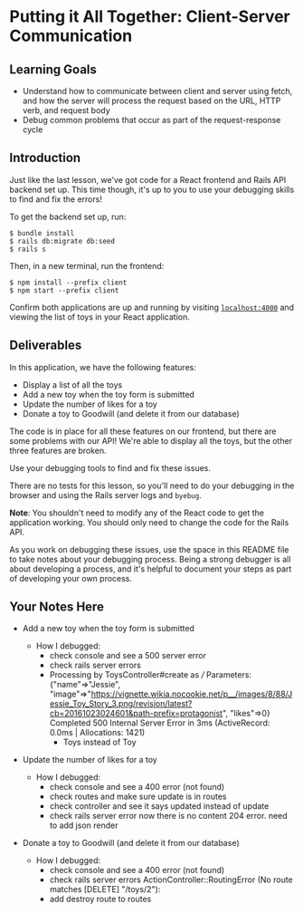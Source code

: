 # Putting it All Together: Client-Server Communication

## Learning Goals

- Understand how to communicate between client and server using fetch, and how
  the server will process the request based on the URL, HTTP verb, and request
  body
- Debug common problems that occur as part of the request-response cycle

## Introduction

Just like the last lesson, we've got code for a React frontend and Rails API
backend set up. This time though, it's up to you to use your debugging skills to
find and fix the errors!

To get the backend set up, run:

```console
$ bundle install
$ rails db:migrate db:seed
$ rails s
```

Then, in a new terminal, run the frontend:

```console
$ npm install --prefix client
$ npm start --prefix client
```

Confirm both applications are up and running by visiting
[`localhost:4000`](http://localhost:4000) and viewing the list of toys in your
React application.

## Deliverables

In this application, we have the following features:

- Display a list of all the toys
- Add a new toy when the toy form is submitted
- Update the number of likes for a toy
- Donate a toy to Goodwill (and delete it from our database)

The code is in place for all these features on our frontend, but there are some
problems with our API! We're able to display all the toys, but the other three
features are broken.

Use your debugging tools to find and fix these issues.

There are no tests for this lesson, so you'll need to do your debugging in the
browser and using the Rails server logs and `byebug`.

**Note**: You shouldn't need to modify any of the React code to get the
application working. You should only need to change the code for the Rails API.

As you work on debugging these issues, use the space in this README file to take
notes about your debugging process. Being a strong debugger is all about
developing a process, and it's helpful to document your steps as part of
developing your own process.

## Your Notes Here

- Add a new toy when the toy form is submitted

  - How I debugged:
    - check console and see a 500 server error
    - check rails server errors
    - Processing by ToysController#create as _/_
      Parameters: {"name"=>"Jessie", "image"=>"https://vignette.wikia.nocookie.net/p__/images/8/88/Jessie_Toy_Story_3.png/revision/latest?cb=20161023024601&path-prefix=protagonist", "likes"=>0}
      Completed 500 Internal Server Error in 3ms (ActiveRecord: 0.0ms | Allocations: 1421)
      - Toys instead of Toy

- Update the number of likes for a toy

  - How I debugged:
    - check console and see a 400 error (not found)
    - check routes and make sure update is in routes
    - check controller and see it says updated instead of update
    - check rails server error now there is no content 204 error. need to add json render

- Donate a toy to Goodwill (and delete it from our database)

  - How I debugged:
    - check console and see a 400 error (not found)
    - check rails server errors ActionController::RoutingError (No route matches [DELETE] "/toys/2"):
    - add destroy route to routes
